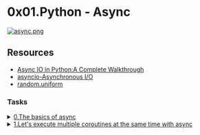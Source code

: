 # 0x01.Python - Async

[![async.png](https://i.postimg.cc/YSm2pGZ5/async.png)](https://postimg.cc/DWn36Z26)


## Resources

+ [Async IO in Python:A Complete Walkthrough](https://intranet.alxswe.com/rltoken/zYkXScziW1D5rNdNEvObjQ)
+ [asyncio-Asynchronous I/O](https://intranet.alxswe.com/rltoken/aZUO4GiWHbPIrVBIwptFAw)
+ [random.uniform](https://intranet.alxswe.com/rltoken/aZUO4GiWHbPIrVBIwptFAw)


### Tasks

<details>
<summary><a href="./0-basics_async_syntax.py">0.The basics of async</a></summary>
<a href='https://postimg.cc/3WmqWhjF' target='_blank'><img src='https://i.postimg.cc/3WmqWhjF/Screenshot-from-2023-08-08-12-00-22.png' border='0' alt='Screenshot-from-2023-08-08-12-00-22'/></a>
</details>

<details>
<summary><a href="./1-concurrent_coroutines.py">1.Let's execute multiple coroutines at the same time with async</a></summary>
<a href='https://postimg.cc/94m5v51C' target='_blank'><img src='https://i.postimg.cc/94m5v51C/Screenshot-from-2023-08-08-12-21-59.png' border='0' alt='Screenshot-from-2023-08-08-12-21-59'/></a>
</details>
